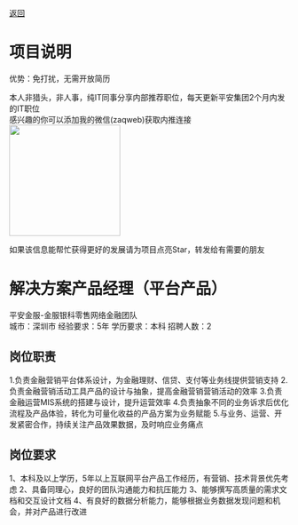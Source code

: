 [返回](../)

# 项目说明

优势：免打扰，无需开放简历

本人非猎头，非人事，纯IT同事分享内部推荐职位，每天更新平安集团2个月内发的IT职位  
感兴趣的你可以添加我的微信(zaqweb)获取内推连接  
<img src="https://github.com/zaqweb/PA-IT-JOBS/blob/master/WechatICode.jpeg"  height="200" width="200">

如果该信息能帮忙获得更好的发展请为项目点亮Star，转发给有需要的朋友

# 解决方案产品经理（平台产品）
平安金服-金服银科零售网络金融团队  
城市：深圳市 经验要求：5年 学历要求：本科  招聘人数：2

## 岗位职责
1.负责金融营销平台体系设计，为金融理财、信贷、支付等业务线提供营销支持
2.负责金融营销活动工具产品的设计与抽象，提高金融营销营销活动的效率
3.负责金融运营MIS系统的搭建与设计，提升运营效率
4.负责抽象不同的业务诉求后优化流程及产品体验，转化为可量化收益的产品方案为业务赋能
5.与业务、运营、开发紧密合作，持续关注产品效果数据，及时响应业务痛点

## 岗位要求
1、本科及以上学历，5年以上互联网平台产品工作经历，有营销、技术背景优先考虑
2、具备同理心，良好的团队沟通能力和抗压能力
3、能够撰写高质量的需求文档和交互设计文档
4、有良好的数据分析能力，能够根据业务数据发现问题和机会，并对产品进行改进




